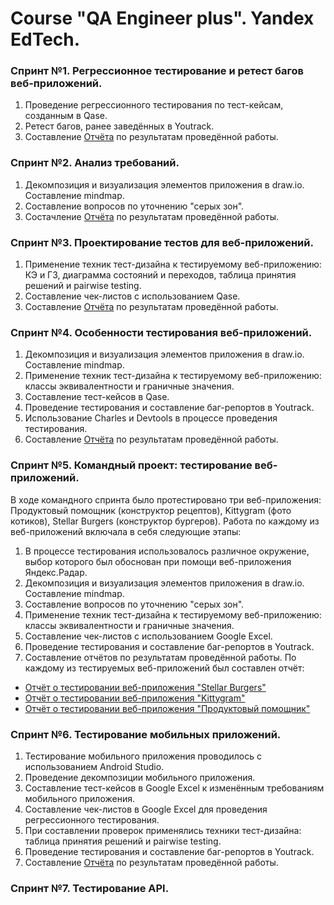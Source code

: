 # Course "QA Engineer plus". Yandex EdTech.

### Спринт №1. Регрессионное тестирование и ретест багов веб-приложений.

1. Проведение регрессионного тестирования по тест-кейсам, созданным в Qase.
2. Ретест багов, ранее заведённых в Youtrack.
3. Составление [Отчёта](https://docs.google.com/document/d/1p31tfl2FqtJomf81uTXjK3YywQ_7HiToEUqqPRsCM5I/edit?tab=t.0) по результатам проведённой работы.

### Спринт №2. Анализ требований.

1. Декомпозиция и визуализация элементов приложения в draw.io. Составление mindmap.
2. Составление вопросов по уточнению "серых зон".
3. Состачление [Отчёта](https://docs.google.com/document/d/1k3iii7essBMJsKQ8f5VD9-UoR5fDlVPsz6au0RN3cK8/edit?tab=t.0) по результатам проведённой работы.

### Спринт №3. Проектирование тестов для веб-приложений.

1. Применение техник тест-дизайна к тестируемому веб-приложению: КЭ и ГЗ, диаграмма состояний и переходов, таблица принятия решений и pairwise testing.
2. Составление чек-листов с использованием Qase.
3. Составление [Отчёта](https://docs.google.com/document/d/1pz1XwFVix1vjBwE1buajDEgaCYamKRuhqoIiffspwQA/edit?tab=t.0) по результатам проведённой работы.

### Спринт №4. Особенности тестирования веб-приложений.

1. Декомпозиция и визуализация элементов приложения в draw.io. Составление mindmap.
2. Применение техник тест-дизайна к тестируемому веб-приложению: классы эквивалентности и граничные значения.
3. Составление тест-кейсов в Qase.
4. Проведение тестирования и составление баг-репортов в Youtrack.
5. Использование Charles и Devtools в процессе проведения тестирования.
6. Составление [Отчёта](https://docs.google.com/document/d/1BjUVF776cBRB9ar8-8NN8bL_bFSFtS28LZYSSs5bGN0/edit?tab=t.0) по результатам проведённой работы.

### Спринт №5. Командный проект: тестирование веб-приложений.

В ходе командного спринта было протестировано три веб-приложения: Продуктовый помощник (конструктор рецептов), Kittygram (фото котиков), Stellar Burgers (конструктор бургеров).
Работа по каждому из веб-приложений включала в себя следующие этапы:
1. В процессе тестирования использовалось различное окружение, выбор которого был обоснован при помощи веб-приложения Яндекс.Радар.
2. Декомпозиция и визуализация элементов приложения в draw.io. Составление mindmap.
3. Составление вопросов по уточнению "серых зон".
4. Применение техник тест-дизайна к тестируемому веб-приложению: классы эквивалентности и граничные значения.
5. Составление чек-листов с использованием Google Excel.
6. Проведение тестирования и составление баг-репортов в Youtrack.
7. Составление отчётов по результатам проведённой работы. По каждому из тестируемых веб-приложений был составлен отчёт:
- [Отчёт о тестировании веб-приложения "Stellar Burgers"](https://docs.google.com/document/d/1F96NzkklXIoZHiJVgi20q7I9L7B_gwLCjxqFdR-niTU/edit?tab=t.0)
- [Отчёт о тестировании веб-приложения "Kittygram"](https://docs.google.com/document/d/1qrTQJPnys36ZUjriioe3yxCCH0NdCGxft6jMb8g_3Jg/edit?tab=t.0)
- [Отчёт о тестировании веб-приложения "Продуктовый помощник"](https://docs.google.com/document/d/1wPe4NBiEbpmsjIWtZab7MDFl1OVRtVKQJj0MnU_Nqgg/edit?tab=t.0)

### Спринт №6. Тестирование мобильных приложений.

1. Тестирование мобильного приложения проводилось с использованием Android Studio.
2. Проведение декомпозиции мобильного приложения.
3. Составление тест-кейсов в Google Excel к изменённым требованиям мобильного приложения.
4. Составление чек-листов в Google Excel для проведения регрессионного тестирования.
5. При составлении проверок применялись техники тест-дизайна: таблица принятия решений и pairwise testing.
6. Проведение тестирования и составление баг-репортов в Youtrack.
7. Составление [Отчёта](https://docs.google.com/document/d/1wgQwk4DUIQRvaMk3fyJkD1B3HSduCJhivE2choisWiE/edit?tab=t.0) по результатам проведённой работы.

### Спринт №7. Тестирование API.


